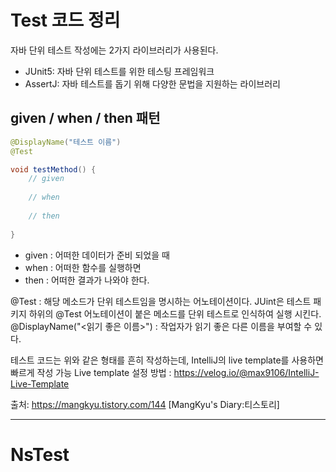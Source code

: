 # Test 코드 정리 
자바 단위 테스트 작성에는 2가지 라이브러리가 사용된다.
- JUnit5: 자바 단위 테스트를 위한 테스팅 프레임워크
- AssertJ: 자바 테스트를 돕기 위해 다양한 문법을 지원하는 라이브러리

## given / when / then 패턴 
```java
@DisplayName("테스트 이름")
@Test

void testMethod() {
    // given 
    
    // when 
    
    // then
    
}

```
- given : 어떠한 데이터가 준비 되었을 때 
- when : 어떠한 함수를 실행하면 
- then : 어떠한 결과가 나와야 한다. 

@Test  : 해당 메소드가 단위 테스트임을 명시하는 어노테이션이다. JUint은 테스트 패키지 하위의 @Test 어노테이션이
붙은 메소드를 단위 테스트로 인식하여 실행 시킨다. 
@DisplayName("<읽기 좋은 이름>") : 작업자가 읽기 좋은 다른 이름을 부여할 수 있다.

테스트 코드는 위와 같은 형태를 흔히 작성하는데, IntelliJ의 live template를 사용하면 빠르게 작성 가능 
Live template 설정 방법 : https://velog.io/@max9106/IntelliJ-Live-Template


출처: https://mangkyu.tistory.com/144 [MangKyu's Diary:티스토리]

----

#  NsTest